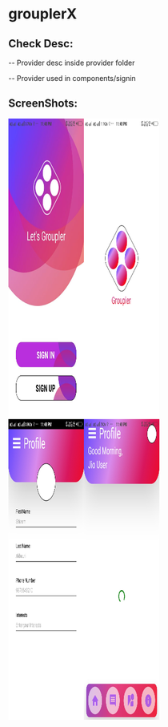 # grouplerX

## Check Desc:

-- Provider desc inside provider folder
 
-- Provider used in components/signin


## ScreenShots:

<div style="display:flex;">
  <img src= "https://raw.githubusercontent.com/shivam-akhouri/grouplerX/master/pictures/welcome.jpeg" width="30%" height="600">
  <img src= "https://raw.githubusercontent.com/shivam-akhouri/grouplerX/master/pictures/loading.jpeg"  width="30%" height="600">
</div>
<div style="display:flex;">
  <img src= "https://raw.githubusercontent.com/shivam-akhouri/grouplerX/master/pictures/WhatsApp%20Image%202022-02-13%20at%2011.49.32%20PM%20(4).jpeg" width="30%" height="600">
  <img src= "https://raw.githubusercontent.com/shivam-akhouri/grouplerX/master/pictures/profile.jpeg"  width="30%" height="600">
</div>
